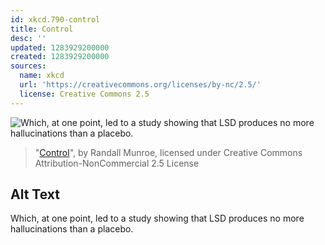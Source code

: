 ```yaml
---
id: xkcd.790-control
title: Control
desc: ''
updated: 1283929200000
created: 1283929200000
sources:
  name: xkcd
  url: 'https://creativecommons.org/licenses/by-nc/2.5/'
  license: Creative Commons 2.5
---
```

![Which, at one point, led to a study showing that LSD produces no more hallucinations than a placebo.](https://imgs.xkcd.com/comics/control.png)
> "[Control](https://xkcd.com/790/)", by Randall Munroe, licensed under Creative Commons Attribution-NonCommercial 2.5 License

## Alt Text
Which, at one point, led to a study showing that LSD produces no more hallucinations than a placebo.
